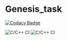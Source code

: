 # Genesis_task

[![Codacy Badge](https://api.codacy.com/project/badge/Grade/3479ce35d2db443aaf8147019cacc27c)](https://app.codacy.com/manual/99002529/Genesis_task?utm_source=github.com&utm_medium=referral&utm_content=99002529/Genesis_task&utm_campaign=Badge_Grade_Dashboard)

![C/C++ CI](https://github.com/99002529/Genesis_task/workflows/C/C++%20CI/badge.svg)
![C/C++ CI](https://github.com/99002529/Genesis_task/workflows/C/C++%20CI/badge.svg)
